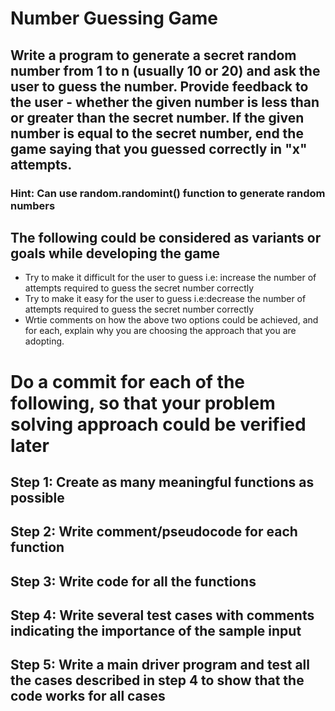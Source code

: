# Number Guessing Game

## Write a program to generate a secret random number from 1 to n (usually 10 or 20) and ask the user to guess the number. Provide feedback to the user - whether the given number is less than or greater than the secret number. If the given number is equal to the secret number, end the game saying that you guessed correctly in "x" attempts. 

### Hint: Can use random.randomint() function to generate random numbers

## The following could be considered as variants or goals while developing the game
* Try to make it difficult for the user to guess i.e: increase the number of attempts required to guess the secret number correctly
* Try to make it easy for the user to guess i.e:decrease the number of attempts required to guess the secret number correctly
* Wrtie comments on how the above two options could be achieved, and for each, explain why you are choosing the approach that you are adopting.

# Do a commit for each of the following, so that your problem solving approach could be verified later

## Step 1: Create as many meaningful functions as possible
## Step 2: Write comment/pseudocode for each function
## Step 3: Write code for all the functions
## Step 4: Write several test cases with comments indicating the importance of the sample input
## Step 5: Write a main driver program and test all the cases described in step 4 to show that the code works for all cases